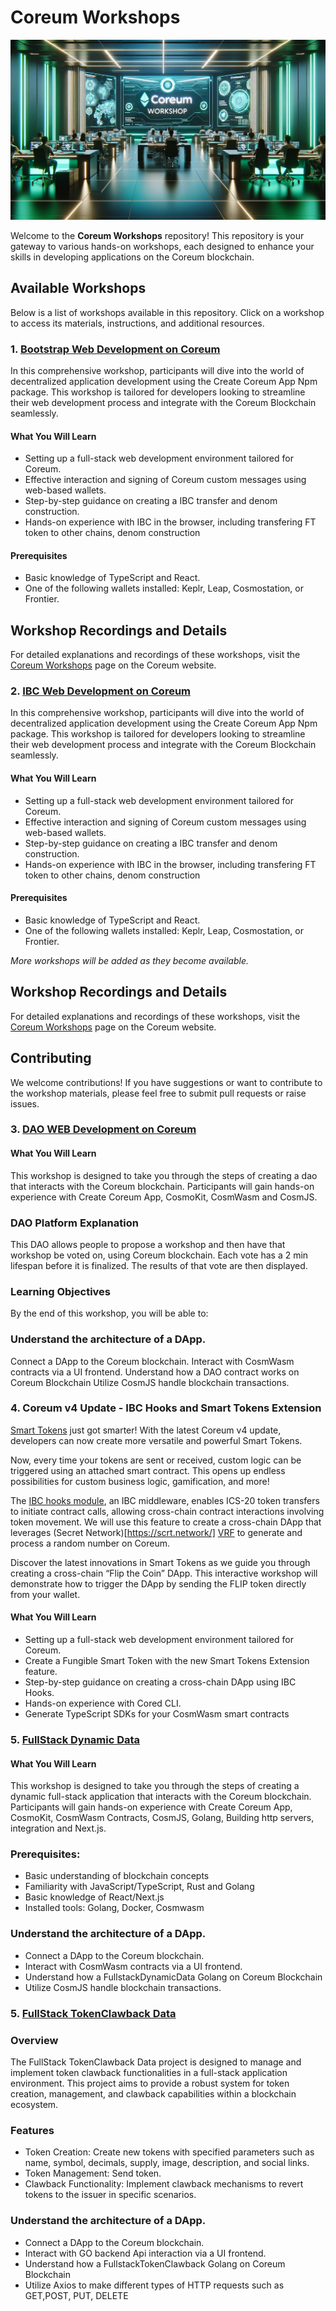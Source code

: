# Coreum Workshops

![Workshop](./assets/workshop.jpeg)

Welcome to the **Coreum Workshops** repository! This repository is your gateway to various hands-on workshops, each designed to enhance your skills in developing applications on the Coreum blockchain.

## Available Workshops

Below is a list of workshops available in this repository. Click on a workshop to access its materials, instructions, and additional resources.

### 1. [Bootstrap Web Development on Coreum](./Boostrap_WebApp_Development/)

In this comprehensive workshop, participants will dive into the world of decentralized application development using the Create Coreum App Npm package. This workshop is tailored for developers looking to streamline their web development process and integrate with the Coreum Blockchain seamlessly.

#### What You Will Learn

- Setting up a full-stack web development environment tailored for Coreum.
- Effective interaction and signing of Coreum custom messages using web-based wallets.
- Step-by-step guidance on creating a IBC transfer and denom construction.
- Hands-on experience with IBC in the browser, including transfering FT token to other chains, denom construction

#### Prerequisites

- Basic knowledge of TypeScript and React.
- One of the following wallets installed: Keplr, Leap, Cosmostation, or Frontier.

## Workshop Recordings and Details

For detailed explanations and recordings of these workshops, visit the [Coreum Workshops](https://www.coreum.com/workshops) page on the Coreum website.

### 2. [IBC Web Development on Coreum](./IBC/)
In this comprehensive workshop, participants will dive into the world of decentralized application development using the Create Coreum App Npm package. This workshop is tailored for developers looking to streamline their web development process and integrate with the Coreum Blockchain seamlessly.

#### What You Will Learn
- Setting up a full-stack web development environment tailored for Coreum.
- Effective interaction and signing of Coreum custom messages using web-based wallets.
- Step-by-step guidance on creating a IBC transfer and denom construction.
- Hands-on experience with IBC in the browser, including transfering FT token to other chains, denom construction

#### Prerequisites

- Basic knowledge of TypeScript and React.
- One of the following wallets installed: Keplr, Leap, Cosmostation, or Frontier.

_More workshops will be added as they become available._

## Workshop Recordings and Details

For detailed explanations and recordings of these workshops, visit the [Coreum Workshops](https://www.coreum.com/workshops) page on the Coreum website.

## Contributing

We welcome contributions! If you have suggestions or want to contribute to the workshop materials, please feel free to submit pull requests or raise issues.

### 3. [DAO WEB Development on Coreum](./OpenDaoWorkshop/)

#### What You Will Learn

This workshop is designed to take you through the steps of creating a dao that interacts with the Coreum blockchain. Participants will gain hands-on experience with Create Coreum App, CosmoKit, CosmWasm and CosmJS.

### DAO Platform Explanation

This DAO allows people to propose a workshop and then have that workshop be voted on, using Coreum blockchain. Each vote has a 2 min lifespan before it is finalized. The results of that vote are then displayed.

### Learning Objectives

By the end of this workshop, you will be able to:

### Understand the architecture of a DApp.

Connect a DApp to the Coreum blockchain.
Interact with CosmWasm contracts via a UI frontend.
Understand how a DAO contract works on Coreum Blockchain
Utilize CosmJS handle blockchain transactions.

### 4.  Coreum v4 Update - IBC Hooks and Smart Tokens Extension

[Smart Tokens](https://docs.coreum.dev/docs/modules/coreum-fungible-token) just got smarter! With the latest Coreum v4 update, developers can now create more versatile and powerful Smart Tokens.

Now, every time your tokens are sent or received, custom logic can be triggered using an attached smart contract. This opens up endless possibilities for custom business logic, gamification, and more!

The [IBC hooks module](https://github.com/cosmos/ibc-apps/blob/main/modules/ibc-hooks/README.md), an IBC middleware, enables ICS-20 token transfers to initiate contract calls, allowing cross-chain contract interactions involving token movement. We will use this feature to create a cross-chain DApp that leverages (Secret Network)[https://scrt.network/] [VRF](https://docs.scrt.network/secret-network-documentation/confidential-computing-layer/ibc/cross-chain-randomness-with-secretvrf/secret-vrf-for-ibc-with-ibc-hooks) to generate and process a random number on Coreum.

Discover the latest innovations in Smart Tokens as we guide you through creating a cross-chain “Flip the Coin” DApp. This interactive workshop will demonstrate how to trigger the DApp by sending the FLIP token directly from your wallet.

#### What You Will Learn

- Setting up a full-stack web development environment tailored for Coreum.
- Create a Fungible Smart Token with the new Smart Tokens Extension feature.
- Step-by-step guidance on creating a cross-chain DApp using IBC Hooks.
- Hands-on experience with Cored CLI.
- Generate TypeScript SDKs for your CosmWasm smart contracts

### 5. [FullStack Dynamic Data](./CoreumV4DynamicData/)

#### What You Will Learn
This workshop is designed to take you through the steps of creating a dynamic full-stack application that interacts with the Coreum blockchain. Participants will gain hands-on experience with Create Coreum App, CosmoKit, CosmWasm Contracts, CosmJS, Golang, Building http servers, integration and Next.js.

### Prerequisites:
- Basic understanding of blockchain concepts
- Familiarity with JavaScript/TypeScript, Rust and Golang
- Basic knowledge of React/Next.js
- Installed tools: Golang, Docker, Cosmwasm

### Understand the architecture of a DApp.
- Connect a DApp to the Coreum blockchain.
- Interact with CosmWasm contracts via a UI frontend.
- Understand how a FullstackDynamicData Golang on Coreum Blockchain
- Utilize CosmJS handle blockchain transactions.

### 5. [FullStack TokenClawback Data](./Coreum_v4Clawback/)

### Overview
The FullStack TokenClawback Data project is designed to manage and implement token clawback functionalities in a full-stack application environment. This project aims to provide a robust system for token creation, management, and clawback capabilities within a blockchain ecosystem.

### Features
- Token Creation: Create new tokens with specified parameters such as name, symbol, decimals, supply, image, description, and social links.
- Token Management: Send token.
- Clawback Functionality: Implement clawback mechanisms to revert tokens to the issuer in specific scenarios.

### Understand the architecture of a DApp.
- Connect a DApp to the Coreum blockchain.
- Interact with GO backend Api interaction via a UI frontend.
- Understand how a FullstackTokenClawback Golang on Coreum Blockchain
- Utilize Axios to make different types of HTTP requests such as GET,POST, PUT, DELETE